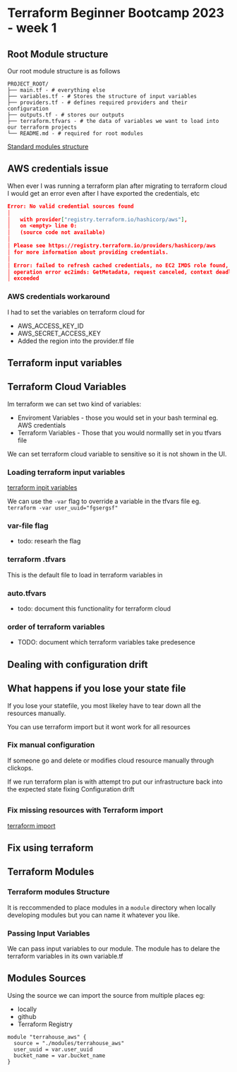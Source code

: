 # Terraform Beginner Bootcamp 2023 - week 1
## Root Module structure 

Our root module structure is as follows
```
PROJECT_ROOT/
├── main.tf - # everything else
├── variables.tf - # Stores the structure of input variables
├── providers.tf - # defines required providers and their configuration
├── outputs.tf - # stores our outputs
├── terraform.tfvars - # the data of variables we want to load into our terraform projects
└── README.md - # required for root modules
```

[Standard modules structure](https://developer.hashicorp.com/terraform/language/modules/develop/structure)

## AWS credentials issue 
When ever I was running a terraform plan after migrating to terraform cloud I would get an error even after I have exported the credentials, etc

```json
Error: No valid credential sources found
│ 
│   with provider["registry.terraform.io/hashicorp/aws"],
│   on <empty> line 0:
│   (source code not available)
│ 
│ Please see https://registry.terraform.io/providers/hashicorp/aws
│ for more information about providing credentials.
│ 
│ Error: failed to refresh cached credentials, no EC2 IMDS role found,
│ operation error ec2imds: GetMetadata, request canceled, context deadline
│ exceeded
```

### AWS credentials workaround
I had to set the variables on terraform cloud for 
- AWS_ACCESS_KEY_ID
- AWS_SECRET_ACCESS_KEY
- Added the region into the provider.tf file


## Terraform input variables
## Terraform Cloud Variables
Im terraform we can set two kind of variables:
- Enviroment Variables - those you would set in your bash terminal eg. AWS credentials
- Terraform Variables - Those that you would normallly set in you tfvars file

We can set terraform cloud variable to sensitive so it is not shown in the UI.

### Loading terraform input variables

[terraform inpit variables](https://developer.hashicorp.com/terraform/language/values/variables)

We can use the `-var` flag to override a variable in the tfvars file eg. ` terraform -var user_uuid="fgsergsf"`

### var-file flag
- todo: researh the flag

### terraform .tfvars

This is the default file to load in terraform variables in

### auto.tfvars

- todo: document this functionality for terraform cloud

### order of terraform variables

- TODO: document which terraform variables take predesence 


## Dealing with configuration drift

## What happens if you lose your state file

If you lose your statefile, you most likeley have to tear down all the resources manually.

You can use terraform import but it wont work for all resources 
### Fix manual configuration
If someone go and delete or modifies cloud resource manually through clickops.

If we run terraform plan is with attempt tro put our infrastructure back into the expected state fixing Configuration drift 

##
### Fix missing resources with Terraform import 

[terraform import](https://developer.hashicorp.com/terraform/tutorials/state/state-import?utm_source=WEBSITE&utm_medium=WEB_IO&utm_offer=ARTICLE_PAGE&utm_content=DOCS)
## Fix using terraform
## Terraform Modules

### Terraform modules Structure
It is reccommended to place modules in a `module` directory when locally developing modules but you can name it whatever you like.
### Passing Input Variables 

We can pass input variables to our module.
The module has to delare the terraform variables in its own variable.tf

## Modules Sources
Using the source we can import the source from multiple places eg:
- locally
- github
- Terraform Registry

```terrform
module "terrahouse_aws" {
  source = "./modules/terrahouse_aws"
  user_uuid = var.user_uuid
  bucket_name = var.bucket_name
}
```